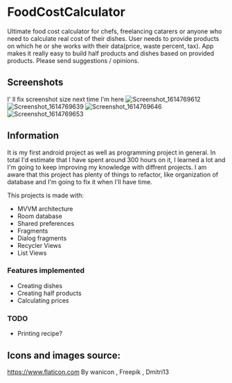 # FoodCostCalculator
Ultimate food cost calculator for chefs, freelancing catarers or anyone who need to calculate real cost of their dishes. User needs to provide products on which he or she works with their data(price, waste percent, tax). App makes it really easy to build half products and dishes based on provided products. Please send suggestions / opinions.

## Screenshots 
I' ll fix screenshot size next time I'm here
![Screenshot_1614769612](https://user-images.githubusercontent.com/70368829/109799505-ccb4cd00-7c24-11eb-8536-9a7d8d8bb20a.png)
![Screenshot_1614769639](https://user-images.githubusercontent.com/70368829/109799509-cde5fa00-7c24-11eb-925d-5a4ee887d491.png)
![Screenshot_1614769646](https://user-images.githubusercontent.com/70368829/109799511-ce7e9080-7c24-11eb-810f-59c3f688c633.png)
![Screenshot_1614769653](https://user-images.githubusercontent.com/70368829/109799512-cf172700-7c24-11eb-9935-83049ea3832a.png)


## Information 
It is my first android project as well as programming project in general. In total I'd estimate that I have spent around 300 hours on it, I learned a lot and I'm going to keep improving my knowledge with diffrent projects. I am aware that this project has plenty of things to refactor, like organization of database and I'm going to fix it when I'll have time.

This projects is made with:
- MVVM architecture 
- Room database
- Shared preferences
- Fragments
- Dialog fragments
- Recycler Views
- List Views

### Features implemented 
- Creating dishes
- Creating half products 
- Calculating prices 

### TODO 
- Printing recipe? 

## Icons and images source: 
https://www.flaticon.com By wanicon ,  Freepik , Dmitri13


